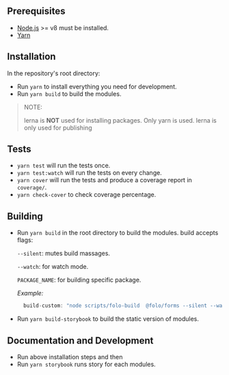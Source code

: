 <!-- forked form: emotion: https://github.com/emotion-js/emotion/blob/master/CONTRIBUTING.md -->

## Prerequisites

- [Node.js](http://nodejs.org/) >= v8 must be installed.
- [Yarn](https://yarnpkg.com/en/docs/install)

## Installation

In the repository's root directory:

- Run `yarn` to install everything you need for development.
- Run `yarn build` to build the modules.

> NOTE:
>
> lerna is **NOT** used for installing packages. Only yarn is used. lerna is only used for publishing

## Tests

- `yarn test` will run the tests once.
- `yarn test:watch` will run the tests on every change.
- `yarn cover` will run the tests and produce a coverage report in `coverage/`.
- `yarn check-cover` to check coverage percentage.

## Building

- Run `yarn build` in the root directory to build the modules.
  build accepts flags:

  `--silent`: mutes build massages.

  `--watch`: for watch mode.

  `PACKAGE_NAME`: for building specific package.

  _Example:_

  ```js
    build-custom: "node scripts/folo-build  @folo/forms --silent --watch",
  ```

- Run `yarn build-storybook` to build the static version of modules.

## Documentation and Development

- Run above installation steps and then
- Run `yarn storybook` runs story for each modules.
